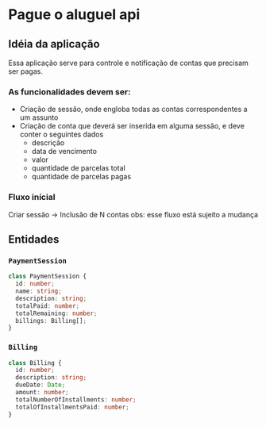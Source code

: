 # Pague o aluguel api

## Idéia da aplicação
Essa aplicação serve para controle e notificação de contas que precisam ser pagas.

### As funcionalidades devem ser:

* Criação de sessão, onde engloba todas as contas correspondentes a um assunto
* Criação de conta que deverá ser inserida em alguma sessão, e deve conter o seguintes dados
  * descrição
  * data de vencimento
  * valor
  * quantidade de parcelas total
  * quantidade de parcelas pagas 

### Fluxo inícial

Criar sessão -> Inclusão de N contas
obs: esse fluxo está sujeito a mudança


## Entidades

### `PaymentSession`
```typescript
class PaymentSession {
  id: number;
  name: string;
  description: string;
  totalPaid: number;
  totalRemaining: number;
  billings: Billing[];
}
```

### `Billing`
```typescript
class Billing {
  id: number;
  description: string;
  dueDate: Date;
  amount: number;
  totalNumberOfInstallments: number;
  totalOfInstallmentsPaid: number;
}
```